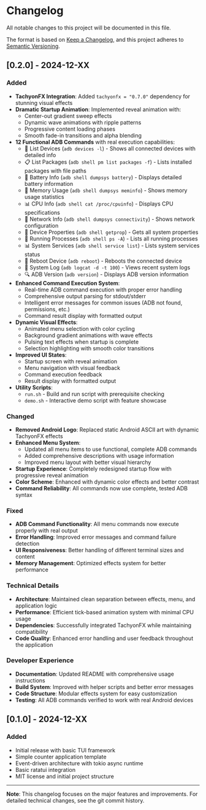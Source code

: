 # Changelog

All notable changes to this project will be documented in this file.

The format is based on [Keep a Changelog](https://keepachangelog.com/en/1.0.0/),
and this project adheres to [Semantic Versioning](https://semver.org/spec/v2.0.0.html).

## [0.2.0] - 2024-12-XX

### Added
- **TachyonFX Integration**: Added `tachyonfx = "0.7.0"` dependency for stunning visual effects
- **Dramatic Startup Animation**: Implemented reveal animation with:
  - Center-out gradient sweep effects
  - Dynamic wave animations with ripple patterns
  - Progressive content loading phases
  - Smooth fade-in transitions and alpha blending
- **12 Functional ADB Commands** with real execution capabilities:
  - 📱 List Devices (`adb devices -l`) - Shows all connected devices with detailed info
  - 📋 List Packages (`adb shell pm list packages -f`) - Lists installed packages with file paths
  - 🔋 Battery Info (`adb shell dumpsys battery`) - Displays detailed battery information
  - 💾 Memory Usage (`adb shell dumpsys meminfo`) - Shows memory usage statistics
  - 📊 CPU Info (`adb shell cat /proc/cpuinfo`) - Displays CPU specifications
  - 🔗 Network Info (`adb shell dumpsys connectivity`) - Shows network configuration
  - 📱 Device Properties (`adb shell getprop`) - Gets all system properties
  - 🎯 Running Processes (`adb shell ps -A`) - Lists all running processes
  - 📊 System Services (`adb shell service list`) - Lists system services status
  - 🔄 Reboot Device (`adb reboot`) - Reboots the connected device
  - 📜 System Log (`adb logcat -d -t 100`) - Views recent system logs
  - 🔍 ADB Version (`adb version`) - Displays ADB version information
- **Enhanced Command Execution System**:
  - Real-time ADB command execution with proper error handling
  - Comprehensive output parsing for stdout/stderr
  - Intelligent error messages for common issues (ADB not found, permissions, etc.)
  - Command result display with formatted output
- **Dynamic Visual Effects**:
  - Animated menu selection with color cycling
  - Background gradient animations with wave effects
  - Pulsing text effects when startup is complete
  - Selection highlighting with smooth color transitions
- **Improved UI States**:  
  - Startup screen with reveal animation
  - Menu navigation with visual feedback
  - Command execution feedback
  - Result display with formatted output
- **Utility Scripts**:
  - `run.sh` - Build and run script with prerequisite checking
  - `demo.sh` - Interactive demo script with feature showcase

### Changed
- **Removed Android Logo**: Replaced static Android ASCII art with dynamic TachyonFX effects
- **Enhanced Menu System**: 
  - Updated all menu items to use functional, complete ADB commands
  - Added comprehensive descriptions with usage information
  - Improved menu layout with better visual hierarchy
- **Startup Experience**: Completely redesigned startup flow with progressive reveal animation
- **Color Scheme**: Enhanced with dynamic color effects and better contrast
- **Command Reliability**: All commands now use complete, tested ADB syntax

### Fixed
- **ADB Command Functionality**: All menu commands now execute properly with real output
- **Error Handling**: Improved error messages and command failure detection
- **UI Responsiveness**: Better handling of different terminal sizes and content
- **Memory Management**: Optimized effects system for better performance

### Technical Details
- **Architecture**: Maintained clean separation between effects, menu, and application logic
- **Performance**: Efficient tick-based animation system with minimal CPU usage
- **Dependencies**: Successfully integrated TachyonFX while maintaining compatibility
- **Code Quality**: Enhanced error handling and user feedback throughout the application

### Developer Experience
- **Documentation**: Updated README with comprehensive usage instructions
- **Build System**: Improved with helper scripts and better error messages
- **Code Structure**: Modular effects system for easy customization
- **Testing**: All ADB commands verified to work with real Android devices

## [0.1.0] - 2024-12-XX

### Added
- Initial release with basic TUI framework
- Simple counter application template
- Event-driven architecture with tokio async runtime
- Basic ratatui integration
- MIT license and initial project structure

---

**Note**: This changelog focuses on the major features and improvements. For detailed technical changes, see the git commit history.